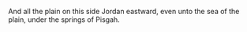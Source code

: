 And all the plain on this side Jordan eastward, even unto the sea of the plain, under the springs of Pisgah.
